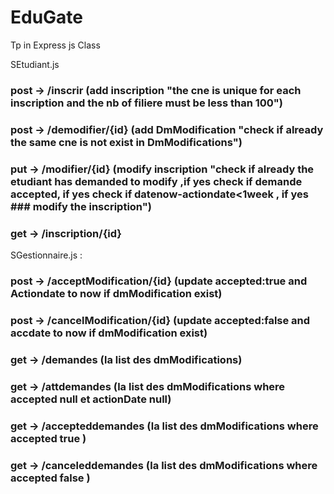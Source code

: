 # EduGate
Tp in Express js Class

SEtudiant.js
### post -> /inscrir   (add inscription "the cne is unique for each inscription and the nb of filiere must be less than 100")
### post -> /demodifier/{id} (add DmModification "check if already the same cne is not exist in DmModifications")
### put -> /modifier/{id} (modify inscription "check if already the etudiant has demanded to modify ,if yes check if demande accepted, if yes check if datenow-actiondate<1week , if yes ### modify the inscription")
### get -> /inscription/{id}

SGestionnaire.js :
### post -> /acceptModification/{id} (update accepted:true and Actiondate to now if dmModification exist)
### post -> /cancelModification/{id} (update accepted:false and accdate to now if dmModification exist)
### get -> /demandes (la list des dmModifications)
### get -> /attdemandes (la list des dmModifications where accepted null et actionDate null)
### get -> /accepteddemandes (la list des dmModifications where accepted true )
### get -> /canceleddemandes (la list des dmModifications where accepted false )
